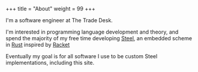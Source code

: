 +++
title = "About"
weight = 99
+++

I'm a software engineer at The Trade Desk.

I'm interested in programming language development and theory, and spend the majority of my free time developing [Steel](https://github.com/mattwparas/steel),
an embedded scheme in [Rust](https://www.rust-lang.org/) inspired by [Racket](https://racket-lang.org/)

Eventually my goal is for all software I use to be custom Steel implementations, including this site.


